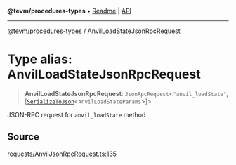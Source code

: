 **@tevm/procedures-types** • [Readme](../README.md) \| [API](../globals.md)

***

[@tevm/procedures-types](../README.md) / AnvilLoadStateJsonRpcRequest

# Type alias: AnvilLoadStateJsonRpcRequest

> **AnvilLoadStateJsonRpcRequest**: `JsonRpcRequest`\<`"anvil_loadState"`, [[`SerializeToJson`](SerializeToJson.md)\<`AnvilLoadStateParams`\>]\>

JSON-RPC request for `anvil_loadState` method

## Source

[requests/AnvilJsonRpcRequest.ts:135](https://github.com/evmts/tevm-monorepo/blob/main/packages/procedures-types/src/requests/AnvilJsonRpcRequest.ts#L135)
